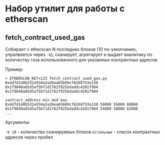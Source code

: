# Набор утилит для работы с etherscan

## fetch_contract_used_gas

Собирает с etherscan N последних блоков (10 по-умолчанию, упралвяется через `-b`), сканирует, агрегирует и выдает аналитику по количеству газа использованного для указанных контрактных адресов.

Пример:

```
> ETHERSCAN_KEY=123 fetch_contract_used_gas.py 0x4dfd148b532e934a2a26ea65689cf6268753e130 0x1f9840a85d5af5bf1d1762f925bdaddc4201f984 0x1f9840a85d5af5bf1d1762f925bdaddc4201f984

contract_address min med max
0x4dfd148b532e934a2a26ea65689cf6268753e130 50000 55000 60000
0x1f9840a85d5af5bf1d1762f925bdaddc4201f984 54000 58000 62000
...
```

Аргументы:

`-b 10` - количество сканируемых блоков
`остальные` - список контрактных адресов через пробел
